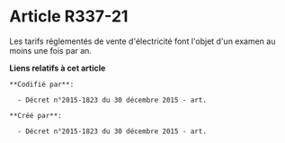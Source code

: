 # Article R337-21

Les tarifs réglementés de vente d'électricité font l'objet d'un examen au moins une fois par an.

**Liens relatifs à cet article**

	**Codifié par**:

	  - Décret n°2015-1823 du 30 décembre 2015 - art.

	**Créé par**:

	  - Décret n°2015-1823 du 30 décembre 2015 - art.
